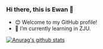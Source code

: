 ### Hi there, this is Ewan 👋
- 😊 Welcome to my GitHub profile!
- 🌱 I’m currently learning in ZJU.

[![Anurag's github stats](https://github-readme-stats.vercel.app/api?username=Ewan-K&show_icons=true&theme=dracula)](https://github.com/anuraghazra/github-readme-stats)



